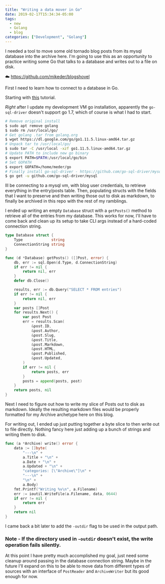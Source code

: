```yaml
---
title: "Writing a data mover in Go"
date: 2019-02-17T15:34:34-05:00
tags:
  - new
  - Golang
  - blog
categories: ["Development", "Golang"]
---
```


I needed a tool to move some old tornado blog posts from its mysql database into the archive here. I'm going to use this as an opportunity to practice writing some Go that talks to a database and writes out to a file on disk.

:cloud: https://github.com/mikeder/blogshovel

<!--more-->

First I need to learn how to connect to a database in Go.

Starting with [this](https://tutorialedge.net/golang/golang-mysql-tutorial/) tutorial.

*Right* after I update my development VM go installation, apparently the `go-sql-driver` doesn't support go 1.7, which of course is what I had to start.

```bash
# Remove original install
$ sudo apt remove golang
$ sudo rm /usr/local/go/
# Get golang .tar from golang.org
$ wget https://dl.google.com/go/go1.11.5.linux-amd64.tar.gz
# Unpack tar to /usr/local/go/
$ sudo tar -C /usr/local -xzf go1.11.5.linux-amd64.tar.gz
# Update PATH to include new go binary
$ export PATH=$PATH:/usr/local/go/bin
# Set GOPATH
$ export GOPATH=/home/meder/go
# Finally install go-sql-driver - https://github.com/go-sql-driver/mysql
$ go get -u github.com/go-sql-driver/mysql
```

Ill be connecting to a mysql vm, with blog user credentials, to retrieve everything in the entry/posts table. Then, populating structs with the fields that I want to preserve and then writing those out to disk as markdown, to finally be archived in this repo with the rest of my ramblings.

I ended up writing an empty `Database` struct with a `getPosts()` method to retrieve all of the entries from my database. This works for now, I'll have to come back and clean up its setup to take CLI args instead of a hard-coded connection string.

```go
type Database struct {
	Type             string
	ConnectionString string
}

func (d *Database) getPosts() ([]Post, error) {
	db, err := sql.Open(d.Type, d.ConnectionString)
	if err != nil {
		return nil, err
	}
	defer db.Close()

	results, err := db.Query("SELECT * FROM entries")
	if err != nil {
		return nil, err
	}
	var posts []Post
	for results.Next() {
		var post Post
		err = results.Scan(
			&post.ID,
			&post.Author,
			&post.Slug,
			&post.Title,
			&post.Markdown,
			&post.HTML,
			&post.Published,
			&post.Updated,
		)
		if err != nil {
			return posts, err
		}
		posts = append(posts, post)
	}
	return posts, nil
}
```

Next I need to figure out how to write my slice of Posts out to disk as markdown. Ideally the resulting markdown files would be properly formatted for my Archive archetype here on this blog.

For writing out, I ended up just putting together a byte slice to then write out to file directly. Nothing fancy here just adding up a bunch of strings and writing them to disk.

```go
func (a *Archive) write() error {
	data := []byte(
		"---\n" +
		a.Title + "\n" +
		a.Date + "\n" +
		a.Updated + "\n" +
		"categories: [\"Archive\"]\n" +
		"---\n" +
		"\n" +
		a.Body)
	fmt.Printf("Writing %v\n", a.Filename)
	err := ioutil.WriteFile(a.Filename, data, 0644)
	if err != nil {
		return err
	}
	return nil
}
```

I came back a bit later to add the `-outdir` flag to be used in the output path.

### Note - If the directory used in `-outdir` doesn't exist, the write operation fails silently.

At this point I have pretty much accomplished my goal, just need some cleanup around passing in the database connection string. Maybe in the future I'll expand on this to be able to move data from different types of sources with an interface of `PostReader` and `ArchiveWriter` but its good enough for now.
